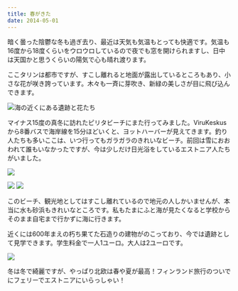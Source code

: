 ```yaml
---
title: 春がきた
date: 2014-05-01
---
```


暗く曇った陰鬱な冬も過ぎ去り、最近は天気も気温もとっても快適です。気温も16度から18度くらいをウロウロしているので夜でも窓を開けられますし、日中は天国かと思うくらいの陽気で心も晴れ渡ります。

ここタリンは都市ですが、すこし離れると地面が露出しているところもあり、小さな花が咲き誇っています。木々も一斉に芽吹き、新緑の美しさが目に飛び込んできます。

![](https://photos.xar.sh/14072525443_8b89a8237c_b_d.jpg "海の近くにある遺跡と花たち")

マイナス15度の真冬に訪れたピリタビーチにまた行ってみました。ViruKeskusから8番バスで海岸線を15分ほどいくと、ヨットハーバーが見えてきます。釣り人たちも多いここは、いつ行ってもガラガラのきれいなビーチ。前回は雪におおわれて誰もいなかったですが、今は少しだけ日光浴をしているエストニア人たちがいました。


![](https://photos.xar.sh/14029353826_9969c400c9_b_d.jpg)

![](https://photos.xar.sh/14049291961_781219cb65_b_d.jpg)
![](https://photos.xar.sh/14072512263_5a031a59e5_b_d.jpg)


このビーチ、観光地としてはすこし離れているので地元の人しかいませんが、本当に水も砂浜もきれいなところです。私もたまにふと海が見たくなると学校からそのまま自宅まで行かずに海に行きます。

近くには600年まえの朽ち果てた石造りの建物がのこっており、今では遺跡として見学できます。学生料金で一人1ユーロ。大人は2ユーロです。

![](https://photos.xar.sh/14049304142_b31b34d29e_b_d.jpg)

冬は冬で綺麗ですが、やっぱり北欧は春や夏が最高！フィンランド旅行のついでにフェリーでエストニアにいらっしゃい！
